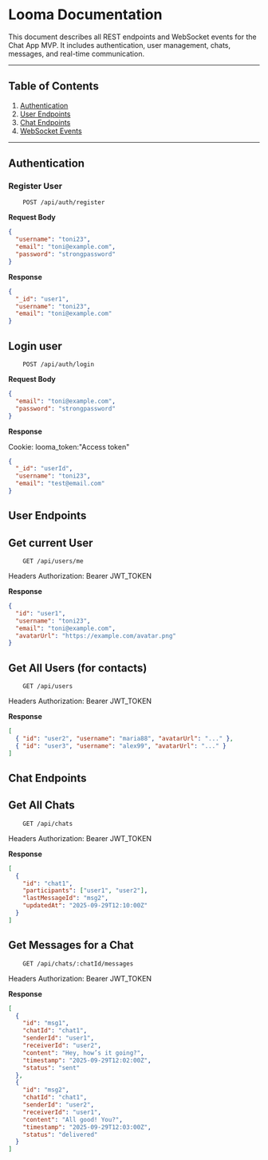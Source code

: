 # Looma Documentation

This document describes all REST endpoints and WebSocket events for the Chat App MVP. It includes authentication, user management, chats, messages, and real-time communication.

---

## Table of Contents

1. [Authentication](#authentication)
2. [User Endpoints](#user-endpoints)
3. [Chat Endpoints](#chat-endpoints)
4. [WebSocket Events](#websocket-events)

---

## Authentication

### Register User

        POST /api/auth/register

**Request Body**

```json
{
  "username": "toni23",
  "email": "toni@example.com",
  "password": "strongpassword"
}
```

**Response**

```json
{
  "_id": "user1",
  "username": "toni23",
  "email": "toni@example.com"
}
```

## Login user

        POST /api/auth/login

**Request Body**

```json
{
  "email": "toni@example.com",
  "password": "strongpassword"
}
```

**Response**

Cookie: looma_token:"Access token"

```json
{
  "_id": "userId",
  "username": "toni23",
  "email": "test@email.com"
}
```

## User Endpoints

## Get current User

        GET /api/users/me

Headers
Authorization: Bearer JWT_TOKEN

**Response**

```json
{
  "id": "user1",
  "username": "toni23",
  "email": "toni@example.com",
  "avatarUrl": "https://example.com/avatar.png"
}
```

## Get All Users (for contacts)

        GET /api/users

Headers
Authorization: Bearer JWT_TOKEN

**Response**

```json
[
  { "id": "user2", "username": "maria88", "avatarUrl": "..." },
  { "id": "user3", "username": "alex99", "avatarUrl": "..." }
]
```

## Chat Endpoints

## Get All Chats

        GET /api/chats

Headers
Authorization: Bearer JWT_TOKEN

**Response**

```json
[
  {
    "id": "chat1",
    "participants": ["user1", "user2"],
    "lastMessageId": "msg2",
    "updatedAt": "2025-09-29T12:10:00Z"
  }
]
```

## Get Messages for a Chat

        GET /api/chats/:chatId/messages

Headers
Authorization: Bearer JWT_TOKEN

**Response**

```json
[
  {
    "id": "msg1",
    "chatId": "chat1",
    "senderId": "user1",
    "receiverId": "user2",
    "content": "Hey, how’s it going?",
    "timestamp": "2025-09-29T12:02:00Z",
    "status": "sent"
  },
  {
    "id": "msg2",
    "chatId": "chat1",
    "senderId": "user2",
    "receiverId": "user1",
    "content": "All good! You?",
    "timestamp": "2025-09-29T12:03:00Z",
    "status": "delivered"
  }
]
```
